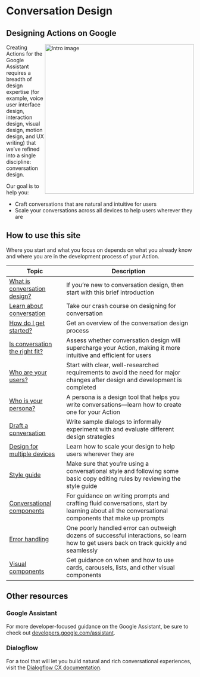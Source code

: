# Conversation Design

## Designing Actions on Google

<img width="400" align="right" alt="Intro image" src="/static/intro-anim.gif">
Creating Actions for the Google Assistant requires a breadth of design expertise
(for example, voice user interface design, interaction design, visual design,
motion design, and UX writing) that we’ve refined into a single discipline:
conversation design.

Our goal is to help you:

- Craft conversations that are natural and intuitive for users
- Scale your conversations across all devices to help users wherever they are

## How to use this site

Where you start and what you focus on depends on what you already know and where
you are in the development process of your Action.

Topic | Description
---|---
[What is conversation design?](what-is-conversation-design.md) | If you’re new to conversation design, then start with this brief introduction
[Learn about conversation](learn-about-conversation.md) | Take our crash course on designing for conversation
[How do I get started?](conversation-design-process/how-do-i-get-started.md) | Get an overview of the conversation design process
[Is conversation the right fit?](conversation-design-process/is-conversation-the-right-fit.md) | Assess whether conversation design will supercharge your Action, making it more intuitive and efficient for users
[Who are your users?](conversation-design-process/gather-requirements.md) | Start with clear, well-researched requirements to avoid the need for major changes after design and development is completed
[Who is your persona?](conversation-design-process/create-a-persona.md) | A persona is a design tool that helps you write conversations—learn how to create one for your Action
[Draft a conversation](conversation-design-process/write-sample-dialogs.md) | Write sample dialogs to informally experiment with and evaluate different design strategies
[Design for multiple devices](conversation-design-process/scale-your-design.md) | Learn how to scale your design to help users wherever they are
[Style guide](style-guide/language.md) | Make sure that you’re using a conversational style and following some basic copy editing rules by reviewing the style guide
[Conversational components](conversational-components/conversational-components-overview.md) | For guidance on writing prompts and crafting fluid conversations, start by learning about all the conversational components that make up prompts
[Error handling](conversational-components/errors.md) | One poorly handled error can outweigh dozens of successful interactions, so learn how to get users back on track quickly and seamlessly
[Visual components](visual-components/visual-components-overview.md) | Get guidance on when and how to use cards, carousels, lists, and other visual components

## Other resources

### Google Assistant

For more developer-focused guidance on the Google Assistant, be sure to check
out [developers.google.com/assistant](https://developers.google.com/assistant).

### Dialogflow

For a tool that will let you build natural and rich conversational experiences,
visit the
[Dialogflow CX documentation](https://cloud.google.com/dialogflow/cx/docs).
